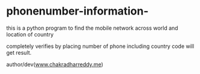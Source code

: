 # phonenumber-information-
this is a python program to find the mobile network across world and location of country

completely verifies by placing number of phone including country code will get result.

author/dev(www.chakradharreddy.me)
